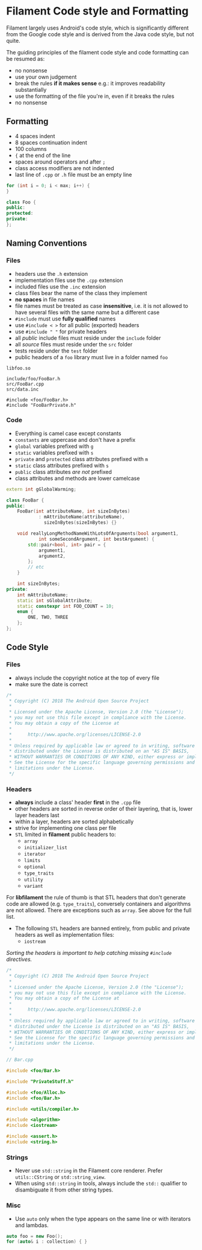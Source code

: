 # Filament Code style and Formatting

Filament largely uses Android's code style, which is significantly different from the
Google code style and is derived from the Java code style, but not quite.

The guiding principles of the filament code style and code formatting can be resumed as:
- no nonsense
- use your own judgement
- break the rules **if it makes sense** e.g.: it improves readability substantially
- use the formatting of the file you're in, even if it breaks the rules
- no nonsense

## Formatting

- 4 spaces indent
- 8 spaces continuation indent
- 100 columns
- `{` at the end of the line
- spaces around operators and after `;`
- class access modifiers are not indented
- last line of `.cpp` or `.h` file must be an empty line

```c++
for (int i = 0; i < max; i++) {
}

class Foo {
public:
protected:
private:
};

```

## Naming Conventions

### Files

- headers use the `.h` extension
- implementation files use the `.cpp` extension
- included files use the `.inc` extension
- class files bear the name of the class they implement
- **no spaces** in file names
- file names must be treated as case **insensitive**, i.e. it is not allowed to have several files
  with the same name but a different case
- `#include` must use **fully qualified** names
- use `#include < >` for all public (exported) headers
- use `#include " "` for private headers
- all *public* include files must reside under the `include` folder
- all *source* files must reside under the `src` folder
- tests reside under the `test` folder
- public headers of a `foo` library must live in a folder named `foo`

```
libfoo.so

include/foo/FooBar.h
src/FooBar.cpp
src/data.inc

#include <foo/FooBar.h>
#include "FooBarPrivate.h"
```

### Code

- Everything is camel case except constants
- `constants` are uppercase and don't have a prefix
- `global` variables prefixed with `g`
- `static` variables prefixed with `s`
- `private` and `protected` class attributes prefixed with `m`
- `static` class attributes prefixed with `s`
- `public` class attributes *are not* prefixed
- class attributes and methods are lower camelcase

```c++
extern int gGlobalWarming;

class FooBar {
public:
    FooBar(int attributeName, int sizeInBytes)
            : mAttributeName(attributeName),
              sizeInBytes(sizeInBytes) {}

    void reallyLongMethodNameWithLotsOfArguments(bool argument1,
            int someSecondArgument, int bestArgument) {
        std::pair<bool, int> pair = {
            argument1,
            argument2,
        };
        // etc
    }

    int sizeInBytes;
private:
    int mAttributeName;
    static int sGlobalAttribute;
    static constexpr int FOO_COUNT = 10;
    enum {
        ONE, TWO, THREE
    };
};
```

## Code Style

### Files

- always include the copyright notice at the top of every file
- make sure the date is correct

```c++
/*
 * Copyright (C) 2018 The Android Open Source Project
 *
 * Licensed under the Apache License, Version 2.0 (the "License");
 * you may not use this file except in compliance with the License.
 * You may obtain a copy of the License at
 *
 *      http://www.apache.org/licenses/LICENSE-2.0
 *
 * Unless required by applicable law or agreed to in writing, software
 * distributed under the License is distributed on an "AS IS" BASIS,
 * WITHOUT WARRANTIES OR CONDITIONS OF ANY KIND, either express or implied.
 * See the License for the specific language governing permissions and
 * limitations under the License.
 */
```

### Headers

- **always** include a class' header **first** in the `.cpp` file
- other headers are sorted in reverse order of their layering, that is, lower layer headers last
- within a layer, headers are sorted alphabetically
- strive for implementing one class per file
- `STL` limited in **filament** public headers to:
    - `array`
    - `initializer_list`
    - `iterator`
    - `limits`
    - `optional`
    - `type_traits`
    - `utility`
    - `variant`

For **libfilament** the rule of thumb is that STL headers that don't generate code are allowed (e.g. `type_traits`),
conversely containers and algorithms are not allowed. There are exceptions such as `array`. See above for the full list.
- The following `STL` headers are banned entirely, from public and private headers as well as implementation files:
  - `iostream`


*Sorting the headers is important to help catching missing `#include` directives.*

```c++
/*
 * Copyright (C) 2018 The Android Open Source Project
 *
 * Licensed under the Apache License, Version 2.0 (the "License");
 * you may not use this file except in compliance with the License.
 * You may obtain a copy of the License at
 *
 *      http://www.apache.org/licenses/LICENSE-2.0
 *
 * Unless required by applicable law or agreed to in writing, software
 * distributed under the License is distributed on an "AS IS" BASIS,
 * WITHOUT WARRANTIES OR CONDITIONS OF ANY KIND, either express or implied.
 * See the License for the specific language governing permissions and
 * limitations under the License.
 */

// Bar.cpp

#include <foo/Bar.h>

#include "PrivateStuff.h"

#include <foo/Alloc.h>
#include <foo/Bar.h>

#include <utils/compiler.h>

#include <algorithm>
#include <iostream>

#include <assert.h>
#include <string.h>
```

### Strings

- Never use `std::string` in the Filament core renderer. Prefer `utils::CString` or `std::string_view`.
- When using `std::string` in tools, always include the `std::` qualifier to disambiguate it
  from other string types.

### Misc

- Use `auto` only when the type appears on the same line or with iterators and lambdas.
```c++
auto foo = new Foo();
for (auto& i : collection) { }
```
